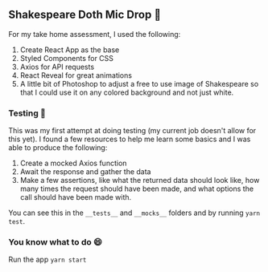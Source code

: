 ## Shakespeare Doth Mic Drop 🎤

For my take home assessment, I used the following:

1.  Create React App as the base
2.  Styled Components for CSS
3.  Axios for API requests
4.  React Reveal for great animations
5.  A little bit of Photoshop to adjust a free to use image of Shakespeare so that I could use it on any colored background and not just white.

### Testing 🚀

This was my first attempt at doing testing (my current job doesn't allow for this yet). I found a few resources to help me learn some basics and I was able to produce the following:

1. Create a mocked Axios function
2. Await the response and gather the data
3. Make a few assertions, like what the returned data should look like, how many times the request should have been made, and what options the call should have been made with.

You can see this in the `__tests__` and `__mocks__` folders and by running `yarn test`.

### You know what to do 😄

Run the app `yarn start`
